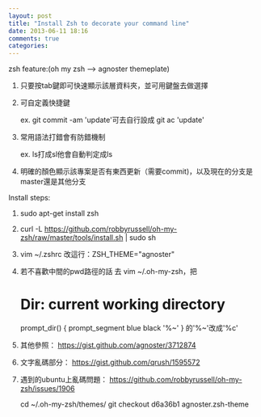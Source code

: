 ```yaml
---
layout: post
title: "Install Zsh to decorate your command line"
date: 2013-06-11 18:16
comments: true
categories: 
---
```

zsh feature:(oh my zsh --> agnoster themeplate)

1. 只要按tab鍵即可快速顯示該層資料夾，並可用鍵盤去做選擇
2. 可自定義快捷鍵

	ex. git commit -am 'update'可去自行設成 git ac 'update'

3. 常用語法打錯會有防錯機制
	
	ex. ls打成sl他會自動判定成ls

4. 明確的顏色顯示該專案是否有東西更新（需要commit)，以及現在的分支是master還是其他分支


Install steps:

1. sudo apt-get install zsh
2. curl -L https://github.com/robbyrussell/oh-my-zsh/raw/master/tools/install.sh | sudo sh
3. vim ~/.zshrc 改這行：ZSH_THEME="agnoster"
4. 若不喜歡中間的pwd路徑的話
	去 vim ~/.oh-my-zsh，把
	
	# Dir: current working directory

	prompt_dir() {
		prompt_segment blue black '%~' 
	}
	的'%~'改成'%c' 

5. 其他參照：
https://gist.github.com/agnoster/3712874
6. 文字亂碼部分：
https://gist.github.com/qrush/1595572

7. 遇到的ubuntu上亂碼問題：
https://github.com/robbyrussell/oh-my-zsh/issues/1906
	
	cd ~/.oh-my-zsh/themes/
	git checkout  d6a36b1 agnoster.zsh-theme

